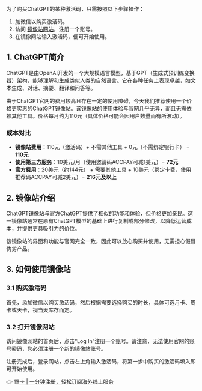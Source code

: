 为了购买ChatGPT的某种激活码，只需按照以下步骤操作：

1. 加微信以购买激活码。
2. 访问 [镜像站网站](https://bit.ly/bewildcard)，注册一个账号。
3. 在镜像网站输入激活码，便可开始使用。

## 1. ChatGPT简介

ChatGPT是由OpenAI开发的一个大规模语言模型，基于GPT（生成式预训练变换器）架构，能够理解和生成类似人类的自然语言。它在各种任务上表现卓越，如文本生成、对话、摘要、翻译和问答等。

由于ChatGPT官网的费用较高且存在一定的使用障碍，今天我们推荐使用一个价格更实惠的ChatGPT镜像站。该镜像站的使用体验与官网几乎无异，而且无需依赖其他工具。价格每月约为110元（具体价格可能会因用户数量而有所波动）。

### 成本对比

- **镜像站费用**：110元（激活码）+ 不需其他工具 + 0元（不需绑定银行卡） = **110元**
- **使用第三方服务**：10美元/月（使用邀请码ACCPAY可减1美元）= **72元**
- **官方费用**：20美元（约144元） + 需要其他工具 + 10美元（绑定卡费，使用推荐码ACCPAY可减2美元）= **216元及以上**

## 2. 镜像站介绍

ChatGPT镜像站与官方ChatGPT提供了相似的功能和体验，但价格更加亲民。这一镜像站通常在原有ChatGPT模型的基础上进行复制或部分修改，以降低运营成本，并提供更具吸引力的价位。

该镜像站的界面和功能与官网完全一致，因此可以放心购买并使用，无需担心假冒伪劣产品。

## 3. 如何使用镜像站

### 3.1 购买激活码

首先，添加微信以购买激活码，然后根据需要选择购买的时长，具体可选月卡、周卡或天卡，视当天库存而定。

### 3.2 打开镜像网站

访问镜像网站的首页后，点击“Log In”注册一个账号。请注意，无法使用官网的账号密码，您必须注册一个新的镜像站账号。

注册完成后，登录网站，点击左上角输入激活码，将第一步中购买的激活码填入即可开始使用。

👉 [野卡 | 一分钟注册，轻松订阅海外线上服务](https://bit.ly/bewildcard)
